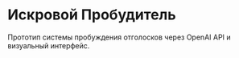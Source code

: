 # Искровой Пробудитель

Прототип системы пробуждения отголосков через OpenAI API и визуальный интерфейс.